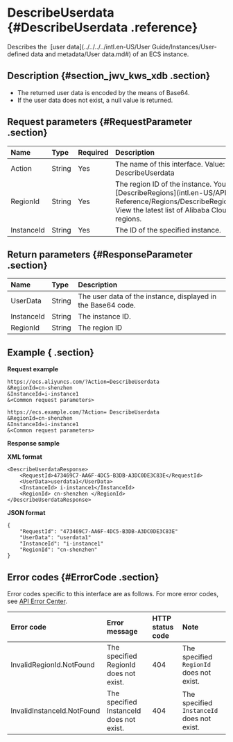 # DescribeUserdata {#DescribeUserdata .reference}

Describes the  [user data](../../../../intl.en-US/User Guide/Instances/User-defined data and metadata/User data.md#) of an ECS instance.

## Description {#section_jwv_kws_xdb .section}

-   The returned user data is encoded by the means of Base64.
-   If the user data does not exist, a null value is returned.

## Request parameters {#RequestParameter .section}

|Name|Type|Required|Description|
|:---|:---|:-------|:----------|
|Action|String|Yes|The name of this interface. Value: DescribeUserdata|
|RegionId|String|Yes|The region ID of the instance. You can call [DescribeRegions](intl.en-US/API Reference/Regions/DescribeRegions.md#) View the latest list of Alibaba Cloud regions.|
|InstanceId|String|Yes|The ID of the specified instance.|

## Return parameters {#ResponseParameter .section}

|Name|Type|Description|
|:---|:---|:----------|
|UserData|String|The user data of the instance, displayed in the Base64 code.|
|InstanceId|String|The instance ID.|
|RegionId|String|The region ID|

## Example { .section}

**Request example** 

```
https://ecs.aliyuncs.com/?Action=DescribeUserdata
&RegionId=cn-shenzhen
&InstanceId=i-instance1
&<Common request parameters>

```

```
https://ecs.example.com/?Action= DescribeUserdata
&RegionId=cn-shenzhen
&InstanceId=i-instance1
&<Common request parameters>

```

**Response sample** 

**XML format**

```
<DescribeUserdataResponse>
    <RequestId>473469C7-AA6F-4DC5-B3DB-A3DC0DE3C83E</RequestId>
    <UserData>userdata1</UserData>
    <InstanceId> i-instance1</InstanceId>
    <RegionId> cn-shenzhen </RegionId>
</DescribeUserdataResponse>
```

 **JSON format** 

```
{
    "RequestId": "473469C7-AA6F-4DC5-B3DB-A3DC0DE3C83E"
    "UserData": "userdata1"
    "InstanceId": "i-instance1"
    "RegionId": "cn-shenzhen"
}
```

## Error codes {#ErrorCode .section}

Error codes specific to this interface are as follows. For more error codes, see [API Error Center](https://error-center.alibabacloud.com/status/product/Ecs).

|Error code|Error message|HTTP status code |Note|
|:---------|:------------|:----------------|:---|
|InvalidRegionId.NotFound|The specified RegionId does not exist.|404|The specified `RegionId` does not exist.|
|InvalidInstanceId.NotFound|The specified InstanceId does not exist.|404|The specified `InstanceId` does not exist.|

